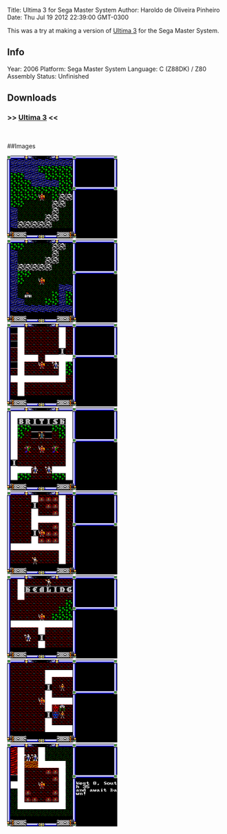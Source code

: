 Title: Ultima 3 for Sega Master System
Author: Haroldo de Oliveira Pinheiro
Date: Thu Jul 19 2012 22:39:00 GMT-0300

This was a try at making a version of [Ultima 3](http://www.apple2.org.za/gswv/me/Boris/Ultima/Ultima3.htm) for the Sega Master System.

## Info
Year: 2006
Platform: Sega Master System
Language: C (Z88DK) / Z80 Assembly
Status: Unfinished 

## Downloads
### >> [Ultima 3](downloads/ultima3sms-2006-06-04.zip "Download Ultima 3") <<
<br>

##Images

<div class="ContentFlow">
	<div class="flow">
		<img class="item" src="/ultima-3-sms/ultima3-01.png" />
		<img class="item" src="/ultima-3-sms/ultima3-02.png" />
		<img class="item" src="/ultima-3-sms/ultima3-03.png" />
		<img class="item" src="/ultima-3-sms/ultima3-04.png" />
		<img class="item" src="/ultima-3-sms/ultima3-05.png" />
		<img class="item" src="/ultima-3-sms/ultima3-06.png" />
		<img class="item" src="/ultima-3-sms/ultima3-07.png" />
		<img class="item" src="/ultima-3-sms/ultima3-08.png" />
	</div>
</div>
